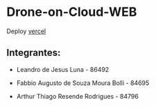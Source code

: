 # Drone-on-Cloud-WEB

Deploy [vercel](drone-on-cloud-web.vercel.app)

## Integrantes: 
- Leandro de Jesus Luna - 86492
	
- Fabbio Augusto de Souza Moura Bolli - 84695
	
- Arthur Thiago Resende Rodrigues - 84796
